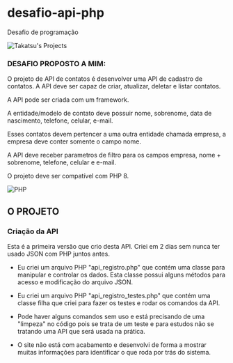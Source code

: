 # desafio-api-php
 Desafio de programação

![Takatsu's Projects](https://wesleytakatsu.github.io/Pagina-Apresentacao-Pessoal/media/img/Logo-Takatsu-Projetos.png)

### DESAFIO PROPOSTO A MIM:
O projeto de API de contatos é desenvolver uma API de cadastro de contatos. A API deve ser capaz de criar, atualizar, deletar e listar contatos.

A API pode ser criada com um framework.

A entidade/modelo de contato deve possuir nome, sobrenome, data de nascimento, telefone, celular, e-mail.

Esses contatos devem pertencer a uma outra entidade chamada empresa, a empresa deve conter somente o campo nome.

A API deve receber parametros de filtro para os campos empresa, nome + sobrenome, telefone, celular e e-mail.

O projeto deve ser compatível com PHP 8.

![PHP](https://cdn.jsdelivr.net/gh/devicons/devicon/icons/php/php-original.svg)


## O PROJETO
### Criação da API
Esta é a primeira versão que crio desta API.
Criei em 2 dias sem nunca ter usado JSON com PHP juntos antes.

- Eu criei um arquivo PHP "api_registro.php" que contém uma classe para manipular e controlar os dados.
    Esta classe possui alguns métodos para acesso e modificação do arquivo JSON.

- Eu criei um arquivo PHP "api_registro_testes.php" que contém uma classe filha que criei para fazer os testes e rodar os comandos da API.
 
- Pode haver alguns comandos sem uso e está precisando de uma "limpeza" no código pois se trata de um teste e para estudos não se tratando uma API que será usada na prática.

- O site não está com acabamento e desenvolvi de forma a mostrar muitas informações para identificar o que roda por trás do sistema.